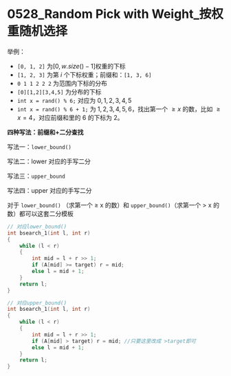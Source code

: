 # 0528_Random Pick with Weight_按权重随机选择

举例：

- `[0, 1, 2]` 为$[0, w.size()-1]$权重的下标
- `[1, 2, 3]` 为第 $i$ 个下标权重；前缀和：`[1, 3, 6]`
- `0 1 1 2 2 2` 为范围内下标的分布
- `[0][1,2][3,4,5]` 为分布的下标
- `int x = rand() % 6;` 对应为 $0,1,2,3,4,5$
- `int x = rand() % 6 + 1;` 为 $1,2,3,4,5,6$，找出第一个 $\ge x$ 的数，比如 $\ge x = 4$，对应前缀和里的 $6$ 的下标为 $2$。


**四种写法：前缀和+二分查找**

写法一：`lower_bound()`

写法二：lower 对应的手写二分

写法三：`upper_bound`

写法四：upper 对应的手写二分

对于 `lower_bound()` （求第一个 ≥ x 的数）和 `upper_bound()`（求第一个 > x 的数）都可以这套二分模板

```cpp
// 对应lower_bound()
int bsearch_1(int l, int r)
{
    while (l < r)
    {
        int mid = l + r >> 1;
        if (A[mid] >= target) r = mid;
        else l = mid + 1;
    }
    return l;
}
```

```cpp
// 对应upper_bound()
int bsearch_1(int l, int r)
{
    while (l < r)
    {
        int mid = l + r >> 1;
        if (A[mid] > target) r = mid; //只要这里改成 >target即可
        else l = mid + 1;
    }
    return l;
}
```



